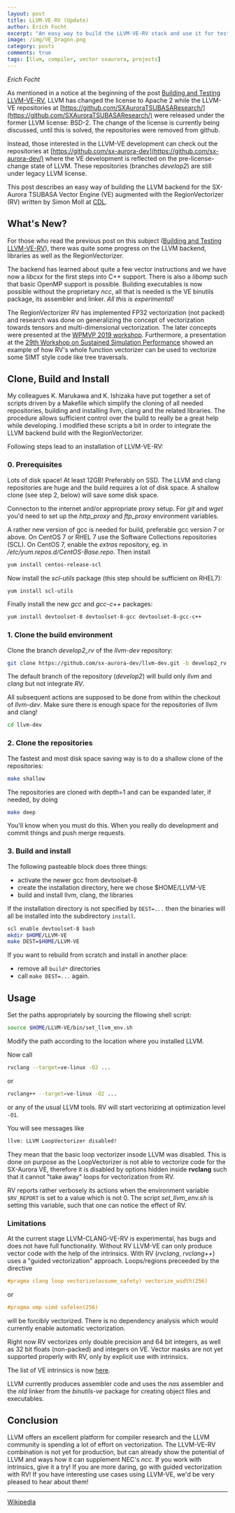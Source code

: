 ```yaml
---
layout: post
title: LLVM-VE-RV (Update)
author: Erich Focht
excerpt: "An easy way to build the LLVM-VE-RV stack and use it for testing the compiler."
image: /img/VE_Dragon.png
category: posts
comments: true
tags: [llvm, compiler, vector sxaurora, projects]
---
```


*Erich Focht*

As mentioned in a notice at the beginning of the post [Building and
Testing
LLVM-VE-RV](https://sx-aurora.github.io/posts/Testing-LLVM-VE-RV/),
LLVM has changed the license to Apache 2 while the LLVM-VE
repositories at
[https://github.com/SXAuroraTSUBASAResearch/](https://github.com/SXAuroraTSUBASAResearch/)
were released under the former LLVM license: BSD-2. The change of the
license is currently being discussed, until this is solved, the
repositories were removed from github.

Instead, those interested in the LLVM-VE development can check out the
repositories at
[https://github.com/sx-aurora-dev](https://github.com/sx-aurora-dev/)
where the VE development is reflected on the
pre-license-change state of LLVM. These repositories (branches
*develop2*) are still under legacy LLVM license.

This post describes an easy way of building the LLVM backend for the
SX-Aurora TSUBASA Vector Engine (VE) augmented with the
RegionVectorizer (RV) written by Simon Moll at
[CDL](http://compilers.cs.uni-saarland.de/).


## What's New?

For those who read the previous post on this subject ([Building and
Testing
LLVM-VE-RV](https://sx-aurora.github.io/posts/Testing-LLVM-VE-RV/)),
there was quite some progress on the LLVM backend, libraries as well
as the RegionVectorizer.

The backend has learned about quite a few vector instructions and we
have now a *libcxx* for the first steps into C++ support. There is
also a *libomp* such that basic OpenMP support is possible. Building
executables is now possible without the proprietary *ncc*, all that is
needed is the VE binutils package, its assembler and linker. *All this
is experimental!*

The RegionVectorizer RV has implemented FP32 vectorization (not
packed) and research was done on generalizing the concept of
vectorization towards tensors and multi-dimensional vectorization. The
later concepts were presented at the [WPMVP 2019
workshop](https://ppopp19.sigplan.org/home/WPMVP-2019#program). Furthermore,
a presentation at the [29th Workshop on Sustained Simulation
Performance](https://www.sc.cc.tohoku.ac.jp/wssp29/en/program.html)
showed an example of how RV's whole function vectorizer can be used to
vectorize some SIMT style code like tree traversals.




## Clone, Build and Install


My colleagues K. Marukawa and K. Ishizaka have put together a set of
scripts driven by a Makefile which simplify the cloning of all needed
repositories, building and installing llvm, clang and the related
libraries. The procedure allows sufficient control over the build to
really be a great help while developing. I modified these scripts a
bit in order to integrate the LLVM backend build with the
RegionVectorizer.

Following steps lead to an installation of LLVM-VE-RV:

### 0. Prerequisites

Lots of disk space! At least 12GB! Preferably on SSD. The LLVM and
clang repositories are huge and the build requires a lot of disk
space. A shallow clone (see step 2, below) will save some disk space.

Connecton to the internet and/or appropriate proxy setup. For *git*
and *wget* you'd need to set up the *http_proxy* and *ftp_proxy*
environment variables.

A rather new version of gcc is needed for build, preferable gcc
version 7 or above. On CentOS 7 or RHEL 7 use the Software Collections
repositories (SCL). On CentOS 7, enable the *extras* repository,
eg. in */etc/yum.repos.d/CentOS-Base.repo*. Then install
```sh
yum install centos-release-scl
```

Now install the *scl-utils* package (this step should be sufficient on RHEL7):
```sh
yum install scl-utils
```

Finally install the new *gcc* and *gcc-c++* packages:
```sh
yum install devtoolset-8 devtoolset-8-gcc devtoolset-8-gcc-c++
```

### 1. Clone the build environment

Clone the branch *develop2_rv* of the *llvm-dev* repository:
```bash
git clone https://github.com/sx-aurora-dev/llvm-dev.git -b develop2_rv
```
The default branch of the repository (*develop2*) will build only
*llvm* and *clang* but not integrate *RV*.

All subsequent actions are supposed to be done from within the
checkout of *llvm-dev*. Make sure there is enough space for the
repositories of llvm and clang!
```bash
cd llvm-dev
```


### 2. Clone the repositories

The fastest and most disk space saving way is to do a shallow clone of the repositories:
```bash
make shallow
```

The repositories are cloned with depth=1 and can be expanded later, if needed, by doing
```bash
make deep
```
You'll know when you must do this. When you really do development and
commit things and push merge requests.


### 3. Build and install

The following pasteable block does three things:

* activate the newer gcc from devtoolset-8
* create the installation directory, here we chose $HOME/LLVM-VE
* build and install llvm, clang, the libraries

If the installation directory is not specified by `DEST=...` then the
binaries will all be installed into the subdirectory `install`.

```bash
scl enable devtoolset-8 bash
mkdir $HOME/LLVM-VE
make DEST=$HOME/LLVM-VE
```

If you want to rebuild from scratch and install in another place:

* remove all `build*` directories
* call `make DEST=...` again.


## Usage

Set the paths appropriately by sourcing the fllowing shell script:
```bash
source $HOME/LLVM-VE/bin/set_llvm_env.sh
```
Modify the path according to the location where you installed
LLVM.

Now call
```bash
rvclang --target=ve-linux -O2 ...
```
or
```bash
rvclang++ --target=ve-linux -O2 ...
```
or any of the usual LLVM tools. RV will start vectorizing at optimization level `-O1`.

You will see messages like
```bash
llvm: LLVM LoopVectorizer disabled!
```
They mean that the basic loop vectorizer insode LLVM was disabled.
This is done on purpose as the LoopVectorizer is not able to vectorize
code for the SX-Aurora VE, therefore it is disabled by options hidden
inside **rvclang** such that it cannot "take away" loops for
vectorization from RV.

RV reports rather verbosely its actions when the environment variable
`$RV_REPORT` is set to a value which is not 0. The script
*set_llvm_env.sh* is setting this variable, such that one can notice
the effect of RV.


### Limitations

At the current stage LLVM-CLANG-VE-RV is experimental, has bugs and
does not have full functionality. Without RV LLVM-VE can only produce
vector code with the help of the intrinsics. With RV (*rvclang*,
*rvclang++*) uses a "guided vectorization" approach. Loops/regions
preceeded by the directive
```c
#pragma clang loop vectorize(assume_safety) vectorize_width(256)
```
or
```c
#pragma omp simd safelen(256)
```
will be forcibly vectorized. There is no dependency analysis which
would currently enable automatic vectorization.

Right now RV vectorizes only double precision and 64 bit integers, as
well as 32 bit floats (non-packed) and integers on VE. Vector masks
are not yet supported properly with RV, only by explicit use with
intrinsics.

The list of VE intrinsics is now [here](/posts/ve-llvm-intrinsics).

LLVM currently produces assembler code and uses the *nas* assembler
and the *nld* linker from the *binutils-ve* package for creating
object files and executables.


## Conclusion

LLVM offers an excellent platform for compiler research and the LLVM
community is spending a lot of effort on vectorization. The LLVM-VE-RV
combination is not yet for production, but can already
show the potential of LLVM and ways how it can supplement NEC's
*ncc*. If you work with intrinsics, give it a try! If you are more
daring, go with guided vectorization with RV! If you have interesting
use cases using LLVM-VE, we'd be very pleased to hear about them!


---

[Wikipedia](https://en.wikipedia.org/wiki/SX-Aurora_TSUBASA)
